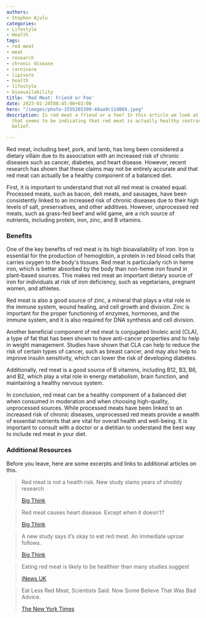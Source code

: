 ```yaml
---
authors:
- Stephen Ajulu
categories:
- Lifestyle
- Health
tags:
- red meat
- meat
- research
- chronic disease
- carnivore
- lipivore
- health
- lifestyle
- bioavailability
title: 'Red Meat: Friend or Foe'
date: 2023-01-28T08:45:00+03:00
hero: "/images/photo-1555265399-48aa9c11d869.jpeg"
description: Is red meat a friend or a foe? In this article we look at new research
  that seems to be indicating that red meat is actually healthy contrary to popular
  belief.

---
```

Red meat, including beef, pork, and lamb, has long been considered a dietary villain due to its association with an increased risk of chronic diseases such as cancer, diabetes, and heart disease. However, recent research has shown that these claims may not be entirely accurate and that red meat can actually be a healthy component of a balanced diet.

First, it is important to understand that not all red meat is created equal. Processed meats, such as bacon, deli meats, and sausages, have been consistently linked to an increased risk of chronic diseases due to their high levels of salt, preservatives, and other additives. However, unprocessed red meats, such as grass-fed beef and wild game, are a rich source of nutrients, including protein, iron, zinc, and B vitamins.

### Benefits

One of the key benefits of red meat is its high bioavailability of iron. Iron is essential for the production of hemoglobin, a protein in red blood cells that carries oxygen to the body's tissues. Red meat is particularly rich in heme iron, which is better absorbed by the body than non-heme iron found in plant-based sources. This makes red meat an important dietary source of iron for individuals at risk of iron deficiency, such as vegetarians, pregnant women, and athletes.

Red meat is also a good source of zinc, a mineral that plays a vital role in the immune system, wound healing, and cell growth and division. Zinc is important for the proper functioning of enzymes, hormones, and the immune system, and it is also required for DNA synthesis and cell division.

Another beneficial component of red meat is conjugated linoleic acid (CLA), a type of fat that has been shown to have anti-cancer properties and to help in weight management. Studies have shown that CLA can help to reduce the risk of certain types of cancer, such as breast cancer, and may also help to improve insulin sensitivity, which can lower the risk of developing diabetes.

Additionally, red meat is a good source of B vitamins, including B12, B3, B6, and B2, which play a vital role in energy metabolism, brain function, and maintaining a healthy nervous system.

In conclusion, red meat can be a healthy component of a balanced diet when consumed in moderation and when choosing high-quality, unprocessed sources. While processed meats have been linked to an increased risk of chronic diseases, unprocessed red meats provide a wealth of essential nutrients that are vital for overall health and well-being. It is important to consult with a doctor or a dietitian to understand the best way to include red meat in your diet.

### Additional Resources

Before you leave, here are some excerpts and links to additional articles on this.

> Red meat is not a health risk. New study slams years of shoddy research
>
> [Big Think](https://bigthink.com/health/red-meat-cancer-not-health-risk/#:\~:text=They%20only%20found%20weak%20evidence,eating%20red%20meat%20and%20stroke.)

> Red meat causes heart disease. Except when it doesn’t?
>
> [Big Think](https://bigthink.com/health/red-meat-heart-disease/)

> A new study says it’s okay to eat red meat. An immediate uproar follows.
>
> [Big Think](https://bigthink.com/health/red-meat-health/)

> Eating red meat is likely to be healthier than many studies suggest
>
> [iNews UK](https://inews.co.uk/news/science/eating-red-meat-likely-healthier-studies-2092071)

> Eat Less Red Meat, Scientists Said. Now Some Believe That Was Bad Advice.
>
> [The New York Times](https://www.nytimes.com/2019/09/30/health/red-meat-heart-cancer.html)